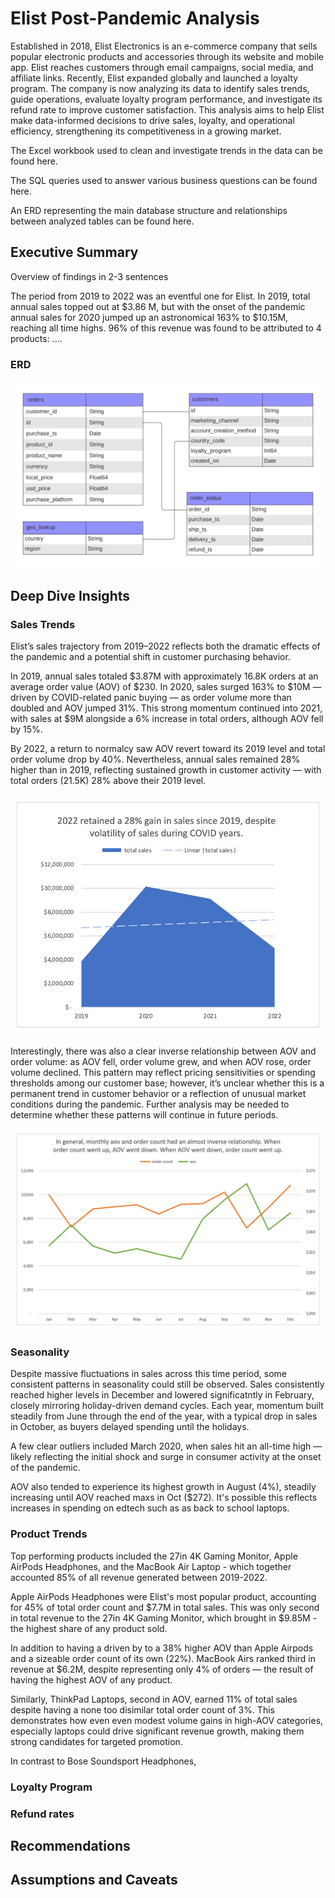  # Elist Post-Pandemic Analysis

<!-- The real value of portfolio projects lies in your ability to explain them, learn the on-the-job frameworks, and supplement your interviews with proof of the quality of your work - not in simply doing them. 

[] Overview of company history, business model, and goals
[] Explain the “so what” of the project
[] [Define important terminology, metrics, and dimensions 
-->

Established in 2018, Elist Electronics is an e-commerce company that sells popular electronic products and accessories through its website and mobile app. Elist reaches customers through email campaigns, social media, and affiliate links. Recently, Elist expanded globally and launched a loyalty program. The company is now analyzing its data to identify sales trends, guide operations, evaluate loyalty program performance, and investigate its refund rate to improve customer satisfaction. This analysis aims to help Elist make data-informed decisions to drive sales, loyalty, and operational efficiency, strengthening its competitiveness in a growing market.

The Excel workbook used to clean and investigate trends in the data can be found here.

The SQL queries used to answer various business questions can be found here.

An ERD representing the main database structure and relationships between analyzed tables can be found here.

## Executive Summary
<!--  
[] ERD of Dataset
[] High-level overview of findings, explained to non-technical audience 
-->

Overview of findings in 2-3 sentences




The period from 2019 to 2022 was an eventful one for Elist. In 2019, total annual sales topped out at $3.86 M, but with the onset of the pandemic annual sales for 2020 jumped up an astronomical 163% to $10.15M, reaching all time highs. 96% of this revenue was found to be attributed to 4 products: .... 

### ERD

![ERD - Elist Data](Images/ERD%20-%20Elist%20Data.png)  

## Deep Dive Insights
<!--
(bulleted list, split into sections)
- [ ]  Explain findings in detail, highlighting key trends, anomalies / outliers, and comparisons
- [ ]  Include clean visuals (pivot tables, dashboards, graphs) 
-->

### Sales Trends
Elist’s sales trajectory from 2019–2022 reflects both the dramatic effects of the pandemic and a potential shift in customer purchasing behavior.

In 2019, annual sales totaled $3.87M with approximately 16.8K orders at an average order value (AOV) of $230. In 2020, sales surged 163% to $10M — driven by COVID-related panic buying — as order volume more than doubled and AOV jumped 31%. This strong momentum continued into 2021, with sales at $9M alongside a 6% increase in total orders, although AOV fell by 15%.

By 2022, a return to normalcy saw AOV revert toward its 2019 level and total order volume drop by 40%. Nevertheless, annual sales remained 28% higher than in 2019, reflecting sustained growth in customer activity — with total orders (21.5K) 28% above their 2019 level.

<!-- <p align="center">
<img src="Images/AOV vs Order Count.png" width="400" style="display: inline; margin-right: 10px;" >
<img src="Images/Total Sales.png" width="400" style="display: inline;" />
</p>
-->


![Total Sales](Images/Total%20sales%20-%2028per%20increase.png)


Interestingly, there was also a clear inverse relationship between AOV and order volume: as AOV fell, order volume grew, and when AOV rose, order volume declined. This pattern may reflect pricing sensitivities or spending thresholds among our customer base; however, it’s unclear whether this is a permanent trend in customer behavior or a reflection of unusual market conditions during the pandemic. Further analysis may be needed to determine whether these patterns will continue in future periods.

![AOV vs Order Count](Images/AOV%20vs%20Order%20Count.png) 



### Seasonality
Despite massive fluctuations in sales across this time period, some consistent patterns in seasonality could still be observed. Sales consistently reached higher levels in December and lowered significatntly in February, closely mirroring holiday-driven demand cycles. Each year, momentum built steadily from June through the end of the year, with a typical drop in sales in October, as buyers delayed spending until the holidays. 

A few clear outliers included March 2020, when sales hit an all-time high — likely reflecting the initial shock and surge in consumer activity at the onset of the pandemic. 

AOV also tended to experience its highest growth in August (4%), steadily increasing until AOV reached maxs in Oct ($272). It's possible this reflects increases in spending on edtech such as as back to school laptops. 


### Product Trends
Top performing products included the 27in 4K Gaming Monitor, Apple AirPods Headphones, and the MacBook Air Laptop - which together accounted 85% of all revenue generated between 2019-2022. 

Apple AirPods Headphones were Elist's most popular product, accounting for 45% of total order count and $7.7M in total sales. This was only second in total revenue to the 27in 4K Gaming Monitor, which brought in $9.85M - the highest share of any product sold. 

In addition to having a driven by to a 38% higher AOV than Apple Airpods and a sizeable order count of its own (22%). MacBook Airs ranked third in revenue at $6.2M, despite representing only 4% of orders — the result of having the highest AOV of any product. 


Similarly, ThinkPad Laptops, second in AOV, earned 11% of total sales despite having a none too disimilar total order count of 3%. This demonstrates how even even modest volume gains in high-AOV categories, especially laptops could drive significant revenue growth, making them strong candidates for targeted promotion.

In contrast to Bose Soundsport Headphones,

### Loyalty Program


### Refund rates


## Recommendations 
<!--
(bulleted list, split into sections)
[] Give guidance on areas to further investigate and changes to make based on your findings
[] Bring in company context by mentioning which teams these recommendations apply to
-->

## Assumptions and Caveats
<!--
(bullets)
[] List any assumptions you made throughout the project or caveats about data issues
>





